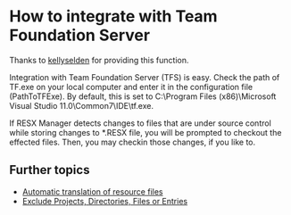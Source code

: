 # How to integrate with Team Foundation Server

Thanks to [kellyselden](https://www.codeplex.com/site/users/view/kellyselden) for providing this function.

Integration with Team Foundation Server (TFS) is easy. Check the path of TF.exe on your local computer and enter it in the configuration file (PathToTFExe). By default, this is set to C:\Program Files (x86)\Microsoft Visual Studio 11.0\Common7\IDE\tf.exe.

If RESX Manager detects changes to files that are under source control while storing changes to *.RESX file, you will be prompted to checkout the effected files. Then, you may checkin those changes, if you like to.

## Further topics
* [Automatic translation of resource files](Automatic-translation-of-resource-files)
* [Exclude Projects, Directories, Files or Entries](Exclude-Projects,-Directories,-Files-or-Entries)
